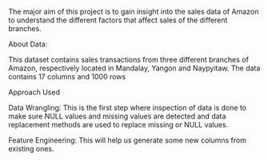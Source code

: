 The major aim of this project is to gain insight into the sales data of Amazon to understand the different factors that affect sales of the different branches.

About Data:

This dataset contains sales transactions from three different branches of Amazon, respectively located in Mandalay, Yangon and Naypyitaw. The data contains 17 columns and 1000 rows


Approach Used

Data Wrangling: This is the first step where inspection of data is done to make sure NULL values and missing values are detected and data replacement methods are used to replace missing or NULL values.


Feature Engineering: This will help us generate some new columns from existing ones.



          

